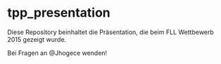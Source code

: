 # tpp_presentation

Diese Repository beinhaltet die Präsentation, die beim FLL Wettbewerb 2015 gezeigt wurde.

Bei Fragen an @Jhogece wenden!
